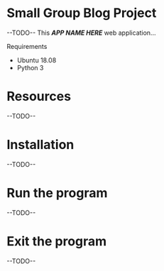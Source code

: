 # Small Group Blog Project

--TODO--
This _**APP NAME HERE**_ web application...

Requirements
* Ubuntu 18.08
* Python 3


# Resources

--TODO--

# Installation

--TODO--

# Run the program

--TODO--

# Exit the program

--TODO--
